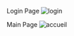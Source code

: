 Login Page
![login](https://github.com/user-attachments/assets/bae160cd-faf1-4cea-9c83-1f8c9e934c35)

Main Page
![accueil](https://github.com/user-attachments/assets/7fbe97d4-429e-4df8-8b5c-2927267d6a5f)


